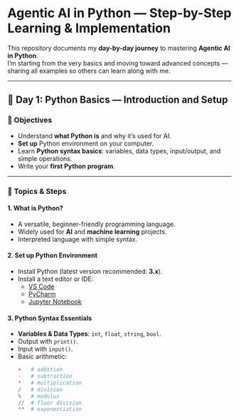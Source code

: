 # Agentic AI in Python — Step-by-Step Learning & Implementation

This repository documents my **day-by-day journey** to mastering **Agentic AI in Python**.  
I’m starting from the very basics and moving toward advanced concepts — sharing all examples so others can learn along with me.

---

## 📅 Day 1: Python Basics — Introduction and Setup

### 🎯 Objectives
- Understand **what Python is** and why it’s used for AI.
- **Set up** Python environment on your computer.
- Learn **Python syntax basics**: variables, data types, input/output, and simple operations.
- Write your **first Python program**.

---

### 📖 Topics & Steps

#### 1. What is Python?
- A versatile, beginner-friendly programming language.
- Widely used for **AI** and **machine learning** projects.
- Interpreted language with simple syntax.

#### 2. Set up Python Environment
- Install Python (latest version recommended: **3.x**).
- Install a text editor or IDE:
  - [VS Code](https://code.visualstudio.com/)
  - [PyCharm](https://www.jetbrains.com/pycharm/)
  - [Jupyter Notebook](https://jupyter.org/)

#### 3. Python Syntax Essentials
- **Variables & Data Types**: `int`, `float`, `string`, `bool`.
- Output with `print()`.
- Input with `input()`.
- Basic arithmetic:
  ```python
  +   # addition
  -   # subtraction
  *   # multiplication
  /   # division
  %   # modulus
  //  # floor division
  **  # exponentiation
